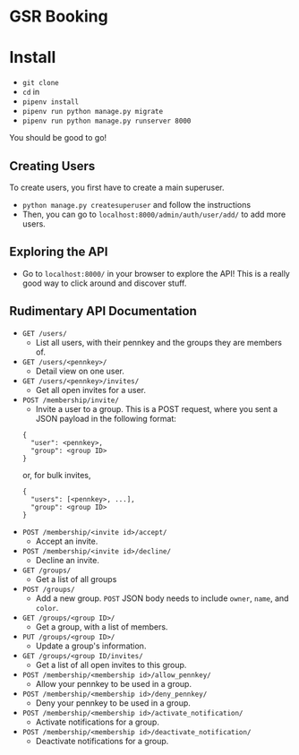 # GSR Booking

# Install
- `git clone`
- `cd` in
- `pipenv install`
- `pipenv run python manage.py migrate`
- `pipenv run python manage.py runserver 8000`

You should be good to go!

## Creating Users
To create users, you first have to create a main superuser.
- `python manage.py createsuperuser` and follow the instructions
- Then, you can go to `localhost:8000/admin/auth/user/add/` to add more users.

## Exploring the API
- Go to `localhost:8000/` in your browser to explore the API! This is a really good way to click around and discover stuff.

## Rudimentary API Documentation
- `GET /users/`
    - List all users, with their pennkey and the groups they are members of.
- `GET /users/<pennkey>/`
    - Detail view on one user.
- `GET /users/<pennkey>/invites/`
    - Get all open invites for a user.
- `POST /membership/invite/`
    - Invite a user to a group. This is a POST request, where you sent a JSON payload in the following format: 
    ```
    {
      "user": <pennkey>, 
      "group": <group ID>
    }
    ```
    or, for bulk invites,
    ```
    {
      "users": [<pennkey>, ...], 
      "group": <group ID>
    }
    ```
- `POST /membership/<invite id>/accept/`
    - Accept an invite.
- `POST /membership/<invite id>/decline/`
    - Decline an invite.
- `GET /groups/`
    - Get a list of all groups
- `POST /groups/`
    - Add a new group. `POST` JSON body needs to include `owner`, `name`, and `color`.
- `GET /groups/<group ID>/`
    - Get a group, with a list of members.
- `PUT /groups/<group ID>/`
    - Update a group's information.
- `GET /groups/<group ID/invites/`
    - Get a list of all open invites to this group.
- `POST /membership/<membership id>/allow_pennkey/`
    - Allow your pennkey to be used in a group.
- `POST /membership/<membership id>/deny_pennkey/`
    - Deny your pennkey to be used in a group.
- `POST /membership/<membership id>/activate_notification/`
    - Activate notifications for a group.
- `POST /membership/<membership id>/deactivate_notification/`
    - Deactivate notifications for a group.

